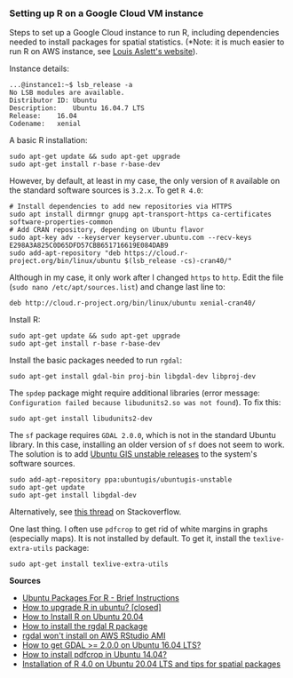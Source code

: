 ### Setting up R on a Google Cloud VM instance

Steps to set up a Google Cloud instance to run R, including dependencies needed to install packages for spatial statistics. (*Note: it is much easier to run R on AWS instance, see [Louis Aslett's website](https://www.louisaslett.com/RStudio_AMI/)).

Instance details:

```shell
...@instance1:~$ lsb_release -a
No LSB modules are available.
Distributor ID:	Ubuntu
Description:	Ubuntu 16.04.7 LTS
Release:	16.04
Codename:	xenial
```

A basic R installation:

```shell
sudo apt-get update && sudo apt-get upgrade
sudo apt-get install r-base r-base-dev
```

However, by default, at least in my case, the only version of ```R``` available on the standard software sources is ```3.2.x```. To get ```R 4.0```:

```shell
# Install dependencies to add new repositories via HTTPS
sudo apt install dirmngr gnupg apt-transport-https ca-certificates software-properties-common
# Add CRAN repository, depending on Ubuntu flavor
sudo apt-key adv --keyserver keyserver.ubuntu.com --recv-keys E298A3A825C0D65DFD57CBB651716619E084DAB9
sudo add-apt-repository "deb https://cloud.r-project.org/bin/linux/ubuntu $(lsb_release -cs)-cran40/"
```

Although in my case, it only work after I changed `https` to `http`. Edit the file (`sudo nano /etc/apt/sources.list`) and change last line to:

```shell
deb http://cloud.r-project.org/bin/linux/ubuntu xenial-cran40/
```

Install R:

```shell
sudo apt-get update && sudo apt-get upgrade
sudo apt-get install r-base r-base-dev
```


Install the basic packages needed to run `rgdal`:

```shell
sudo apt-get install gdal-bin proj-bin libgdal-dev libproj-dev
```


The `spdep` package might require additional libraries (error message: `Configuration failed because libudunits2.so was not found`). To fix this:

```shell
sudo apt-get install libudunits2-dev
```

The `sf` package requires `GDAL 2.0.0`, which is not in the standard Ubuntu library. In this case, installing an older version of `sf` does not seem to work. The solution is to add [Ubuntu GIS unstable releases](https://launchpad.net/~ubuntugis/+archive/ubuntu/ubuntugis-unstable) to the system's software sources.

```shell
sudo add-apt-repository ppa:ubuntugis/ubuntugis-unstable
sudo apt-get update
sudo apt-get install libgdal-dev
```

Alternatively, see [this thread](https://stackoverflow.com/questions/51367237/sf-r-package-is-not-compatible-with-gdal-versions-below-2-0-0-after-installing) on Stackoverflow.

One last thing. I often use `pdfcrop` to get rid of white margins in graphs (especially maps). It is not installed by default. To get it, install the `texlive-extra-utils` package:

```shell
sudo apt-get install texlive-extra-utils
```


**Sources**

- [Ubuntu Packages For R - Brief Instructions](https://cloud.r-project.org/bin/linux/ubuntu/)
- [How to upgrade R in ubuntu? [closed]](https://stackoverflow.com/questions/10476713/how-to-upgrade-r-in-ubuntu)
- [How to Install R on Ubuntu 20.04](https://linuxize.com/post/how-to-install-r-on-ubuntu-20-04/)
- [How to install the rgdal R package](https://gist.github.com/dncgst/111b74066eaea87c92cdc5211949cd1e)
- [rgdal won't install on AWS RStudio AMI](https://stackoverflow.com/questions/51173933/rgdal-wont-install-on-aws-rstudio-ami)
- [How to get GDAL >= 2.0.0 on Ubuntu 16.04 LTS?](https://askubuntu.com/questions/1068266/how-to-get-gdal-2-0-0-on-ubuntu-16-04-lts)
- [How to install pdfcrop in Ubuntu 14.04?](https://askubuntu.com/questions/864474/how-to-install-pdfcrop-in-ubuntu-14-04)
- [Installation of R 4.0 on Ubuntu 20.04 LTS and tips for spatial packages](https://rtask.thinkr.fr/installation-of-r-4-0-on-ubuntu-20-04-lts-and-tips-for-spatial-packages/)
